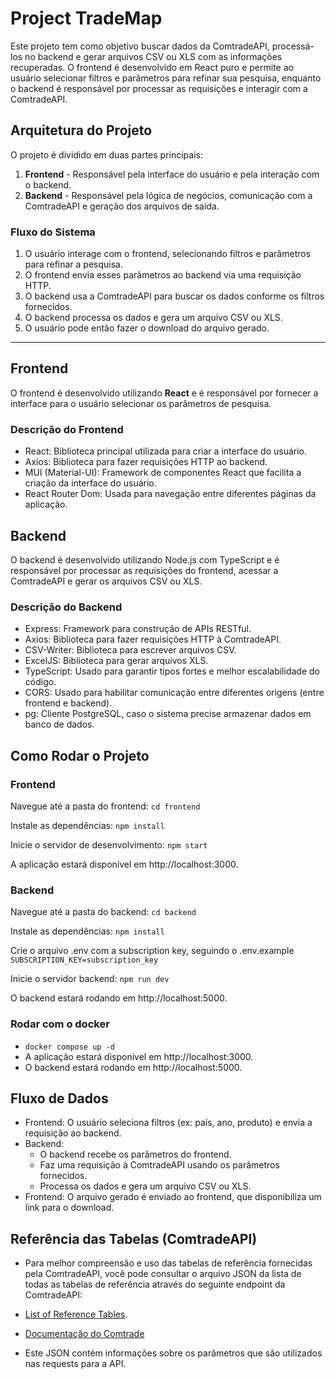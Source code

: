 # Project TradeMap

Este projeto tem como objetivo buscar dados da ComtradeAPI, processá-los no backend e gerar arquivos CSV ou XLS com as informações recuperadas. O frontend é desenvolvido em React puro e permite ao usuário selecionar filtros e parâmetros para refinar sua pesquisa, enquanto o backend é responsável por processar as requisições e interagir com a ComtradeAPI.

## Arquitetura do Projeto

O projeto é dividido em duas partes principais:

1. **Frontend** - Responsável pela interface do usuário e pela interação com o backend.
2. **Backend** - Responsável pela lógica de negócios, comunicação com a ComtradeAPI e geração dos arquivos de saída.

### Fluxo do Sistema

1. O usuário interage com o frontend, selecionando filtros e parâmetros para refinar a pesquisa.
2. O frontend envia esses parâmetros ao backend via uma requisição HTTP.
3. O backend usa a ComtradeAPI para buscar os dados conforme os filtros fornecidos.
4. O backend processa os dados e gera um arquivo CSV ou XLS.
5. O usuário pode então fazer o download do arquivo gerado.

---

## Frontend

O frontend é desenvolvido utilizando **React** e é responsável por fornecer a interface para o usuário selecionar os parâmetros de pesquisa.

### Descrição do Frontend
- React: Biblioteca principal utilizada para criar a interface do usuário.
- Axios: Biblioteca para fazer requisições HTTP ao backend.
- MUI (Material-UI): Framework de componentes React que facilita a criação da interface do usuário.
- React Router Dom: Usada para navegação entre diferentes páginas da aplicação.

## Backend

O backend é desenvolvido utilizando Node.js com TypeScript e é responsável por processar as requisições do frontend, acessar a ComtradeAPI e gerar os arquivos CSV ou XLS.

### Descrição do Backend
- Express: Framework para construção de APIs RESTful.
- Axios: Biblioteca para fazer requisições HTTP à ComtradeAPI.
- CSV-Writer: Biblioteca para escrever arquivos CSV.
- ExcelJS: Biblioteca para gerar arquivos XLS.
- TypeScript: Usado para garantir tipos fortes e melhor escalabilidade do código.
- CORS: Usado para habilitar comunicação entre diferentes origens (entre frontend e backend).
- pg: Cliente PostgreSQL, caso o sistema precise armazenar dados em banco de dados.

## Como Rodar o Projeto

### Frontend
Navegue até a pasta do frontend: `cd frontend`

Instale as dependências: `npm install`

Inicie o servidor de desenvolvimento: `npm start`

A aplicação estará disponível em http://localhost:3000.

### Backend
Navegue até a pasta do backend: `cd backend`

Instale as dependências: `npm install`

Crie o arquivo .env com a subscription key, seguindo o .env.example `SUBSCRIPTION_KEY=subscription_key`

Inicie o servidor backend: `npm run dev`

O backend estará rodando em http://localhost:5000.

### Rodar com o docker
- `docker compose up -d`
- A aplicação estará disponível em http://localhost:3000.
- O backend estará rodando em http://localhost:5000.


## Fluxo de Dados
- Frontend: O usuário seleciona filtros (ex: país, ano, produto) e envia a requisição ao backend.
- Backend:
    - O backend recebe os parâmetros do frontend.
    - Faz uma requisição à ComtradeAPI usando os parâmetros fornecidos.
    - Processa os dados e gera um arquivo CSV ou XLS.
- Frontend: O arquivo gerado é enviado ao frontend, que disponibiliza um link para o download.

## Referência das Tabelas (ComtradeAPI)
- Para melhor compreensão e uso das tabelas de referência fornecidas pela ComtradeAPI, você pode consultar o arquivo JSON da lista de todas as tabelas de referência através do seguinte endpoint da ComtradeAPI:

- [List of Reference Tables](https://comtradeapi.un.org/files/v1/app/reference/ListofReferences.json).
- [Documentação do Comtrade](https://uncomtrade.org/docs/list-of-references-parameter-codes/)

- Este JSON contém informações sobre os parâmetros que são utilizados nas requests para a API.
